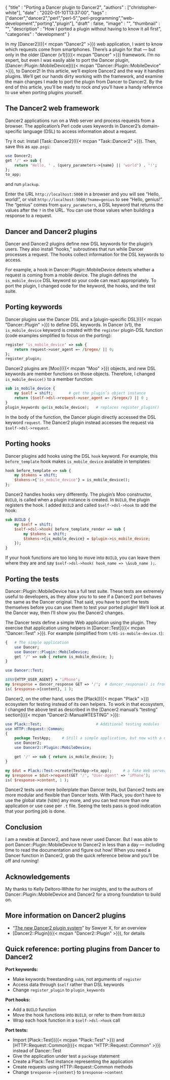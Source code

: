   {
    "title"       : "Porting a Dancer plugin to Dancer2",
    "authors"     : ["christopher-white"],
    "date"        : "2020-01-10T13:37:00",
    "tags"        : ["dancer","dancer2","perl","perl-5","perl-programming","web-development","porting","plugin"],
    "draft"       : false,
    "image"       : "",
    "thumbnail"   : "",
    "description" : "How I ported a plugin without having to know it all first",
    "categories"  : "development"
  }

In my [Dancer2]({{< mcpan "Dancer2" >}}) web application, I want to know which requests come from smartphones.  There’s a plugin for that — but only in the older [Dancer (v1)]({{< mcpan "Dancer" >}}) framework.  I’m no expert, but even I was easily able to port the Dancer plugin, [Dancer::Plugin::MobileDevice]({{< mcpan "Dancer::Plugin::MobileDevice" >}}), to Dancer2!  In this article, we’ll explore Dancer2 and the way it handles plugins.  We’ll get our hands dirty working with the framework, and examine the main changes I made to port the plugin from Dancer to Dancer2.  By the end of this article, you’ll be ready to rock _and_ you’ll have a handy reference to use when porting plugins yourself.

The Dancer2 web framework
-------------------------

Dancer2 applications run on a Web server and process requests from a browser.  The application’s Perl code uses keywords in Dancer2’s domain-specific language (DSL) to access information about a request.

Try it out: Install [Task::Dancer2]({{< mcpan "Task::Dancer2" >}}).  Then, save this as `app.psgi`:


```perl
use Dancer2;
get '/' => sub {
    return 'Hello, ' . (query_parameters->{name} || 'world') . '!';
};
to_app;
```

and run `plackup`.

Enter the URL `http://localhost:5000` in a browser and you will see “Hello, world!”, or visit `http://localhost:5000/?name=genius` to see “Hello, genius!”.  The “genius” comes from `query_parameters`, a DSL keyword that returns the values after the `?` in the URL.  You can use those values when building a response to a request.

Dancer and Dancer2 plugins
--------------------------

Dancer and Dancer2 plugins define new DSL keywords for the plugin’s users.  They also install “hooks,” subroutines that run while Dancer processes a request.  The hooks collect information for the DSL keywords to access.

For example, a hook in Dancer::Plugin::MobileDevice detects whether a request is coming from a mobile device.  The plugin defines the `is_mobile_device` DSL keyword so your code can react appropriately. To port the plugin, I changed code for the keyword, the hooks, and the test suite.

Porting keywords
----------------

Dancer plugins use the Dancer DSL and a [plugin-specific DSL]({{< mcpan "Dancer::Plugin" >}}) to define DSL keywords. In Dancer (v1), the `is_mobile_device` keyword is created with the `register` plugin-DSL function (code examples simplified to focus on the porting):

```perl
register 'is_mobile_device' => sub {
    return request->user_agent =~ /$regex/ || 0;
};
register_plugin;
```

Dancer2 plugins are [Moo]({{< mcpan "Moo" >}}) objects, and new DSL keywords are member functions on those objects.  Therefore, I changed `is_mobile_device()` to a member function:

```perl
sub is_mobile_device {
    my $self = shift;       # get the plugin’s object instance
    return ($self->dsl->request->user_agent =~ /$regex/) || 0 ;
}
plugin_keywords qw(is_mobile_device);   # replaces register_plugin()
```

In the body of the function, the Dancer plugin directly accessed the DSL keyword `request`.  The Dancer2 plugin instead accesses the request via `$self->dsl->request`.

Porting hooks
-------------

Dancer plugins add hooks using the DSL `hook` keyword.  For example, this `before_template` hook makes `is_mobile_device` available in templates:

```perl
hook before_template => sub {
    my $tokens = shift;
    $tokens->{'is_mobile_device'} = is_mobile_device();
};
```

Dancer2 handles hooks very differently.  The plugin’s Moo constructor, `BUILD`, is called when a plugin instance is created.  In `BUILD`, the plugin registers the hook.  I added `BUILD` and called
`$self->dsl->hook` to add the hook:

```perl
sub BUILD {
    my $self = shift;
    $self->dsl->hook( before_template_render => sub {
        my $tokens = shift;
        $tokens->{is_mobile_device} = $plugin->is_mobile_device;
    });
}
```

If your hook functions are too long to move into `BUILD`, you can leave them where they are and say `$self->dsl->hook( hook_name => \&sub_name );`.

Porting the tests
-----------------

Dancer::Plugin::MobileDevice has a full test suite.  These tests are extremely useful to developers, as they allow you to to see if a Dancer2 port behaves the same as the Dancer original. That said, you have to port the tests themselves before you can use them to test your ported plugin! We’ll look at the Dancer way, then I’ll show you the Dancer2 changes.

The Dancer tests define a simple Web application using the plugin.  They exercise that application using helpers in [Dancer::Test]({{< mcpan "Dancer::Test" >}}).  For example (simplified from `t/01-is-mobile-device.t`):

```perl
{   # The simple application
    use Dancer;
    use Dancer::Plugin::MobileDevice;
    get '/' => sub { return is_mobile_device; };
}

use Dancer::Test;

$ENV{HTTP_USER_AGENT} = 'iPhone';
my $response = dancer_response GET => '/';  # dancer_response() is from Dancer::Test
is( $response->{content}, 1 );
```

Dancer2, on the other hand, uses the [Plack]({{< mcpan "Plack" >}}) ecosystem for testing instead of its own helpers.  To work in that ecosystem, I changed the
above test as described in the
[Dancer2 manual’s “testing” section]({{< mcpan "Dancer2::Manual#TESTING" >}}):

```perl
use Plack::Test;                        # Additional testing modules
use HTTP::Request::Common;
{
    package TestApp;     # Still a simple application, but now with a name
    use Dancer2;
    use Dancer2::Plugin::MobileDevice;

    get '/' => sub { return is_mobile_device; };
}

my $dut = Plack::Test->create(TestApp->to_app);     # a fake Web server
my $response = $dut->request(GET '/', 'User-Agent' => 'iPhone');
is( $response->content, 1 );
```

Dancer2 tests use more boilerplate than Dancer tests, but Dancer2 tests are more modular and flexible than Dancer tests.  With Plack, you don’t have to use the global state (`%ENV`) any more, and you can test more than one application or use case per `.t` file.  Seeing the tests pass is good indication that your porting job is done.

Conclusion
----------

I am a newbie at Dancer2, and have never used Dancer.  But I was able to port Dancer::Plugin::MobileDevice to Dancer2 in less than a day — including time to read the documentation and figure out how!  When you need a Dancer function in Dancer2, grab the quick reference below and you’ll be off and running!

Acknowledgements
----------------

My thanks to Kelly Deltoro-White for her insights, and to the authors of Dancer::Plugin::MobileDevice and Dancer2 for a strong foundation to build on.

More information on Dancer2 plugins
-----------------------------------

- “[The new Dancer2 plugin system](http://advent.perldancer.org/2016/22)” by Sawyer X, for an overview
- [Dancer2::Plugin]({{< mcpan "Dancer2::Plugin" >}}), for details

Quick reference: porting plugins from Dancer to Dancer2
-------------------------------------------------------

**Port keywords:**

- Make keywords freestanding `sub`s, not arguments of `register`
- Access data through `$self` rather than DSL keywords
- Change `register_plugin` to `plugin_keywords`

**Port hooks:**

- Add a `BUILD` function
- Move the hook functions into `BUILD`, or refer to them from `BUILD`
- Wrap each hook function in a `$self->dsl->hook` call

**Port tests:**

- Import [Plack::Test]({{< mcpan "Plack::Test" >}}) and
  [HTTP::Request::Common]({{< mcpan "HTTP::Request::Common" >}})
  instead of Dancer::Test
- Give the application under test a `package` statement
- Create a Plack::Test instance representing the application
- Create requests using HTTP::Request::Common methods
- Change `$response->{content}` to `$response->content`
